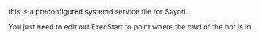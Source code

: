 this is a preconfigured systemd service file for Sayori.

You just need to edit out ExecStart to point where the cwd of the bot is in.